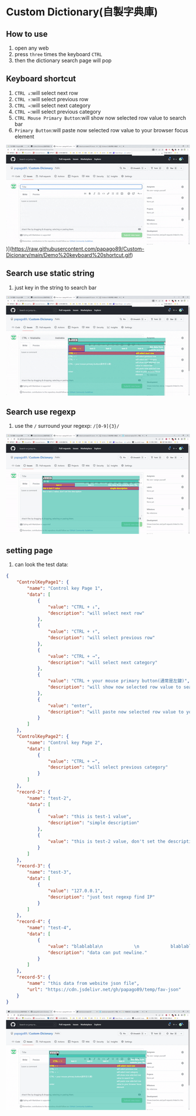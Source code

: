 # Custom Dictionary(自製字典庫)

## How to use

1. open any web
2. press `three` times the keyboard `CTRL`
3. then the dictionary search page will pop

## Keyboard shortcut

1. `CTRL ↓`:will select next row
2. `CTRL ↑`:will select previous row
3. `CTRL →`:will select next category
4. `CTRL ←`:will select previous category
5. `CTRL Mouse Primary Button`:will show now selected row value to search bar
6. `Primary Button`:will paste now selected row value to your browser focus element

![Demo keyboard shortcut.gif](https://raw.githubusercontent.com/papago89/Custom-Dicionary/main/Demo%20keyboard%20shortcut.gif))](https://raw.githubusercontent.com/papago89/Custom-Dicionary/main/Demo%20keyboard%20shortcut.gif)

## Search use static string

1. just key in the string to search bar

![Demo search static string](https://raw.githubusercontent.com/papago89/Custom-Dicionary/main/Demo%20search%20static%20string.gif)

## Search use regexp

1. use the `/` surround your regexp: `/[0-9]{3}/`

![Demo search regexp](https://raw.githubusercontent.com/papago89/Custom-Dicionary/main/Demo%20search%20regexp.gif)

## setting page

1. can look the test data:

```json
{
    "ControlKeyPage1": {
        "name": "Control key Page 1",
        "data": [
            {
                "value": "CTRL + ↓",
                "description": "will select next row"
            },
            {
                "value": "CTRL + ↑",
                "description": "will select previous row"
            },
            {
                "value": "CTRL + →",
                "description": "will select next category"
            },
            {
                "value": "CTRL + your mouse primary button(通常是左鍵)",
                "description": "will show now selected row value to search bar"
            },
            {
                "value": "enter",
                "description": "will paste now selected row value to your browser focus element"
            }
        ]
    },
    "ControlKeyPage2": {
        "name": "Control key Page 2",
        "data": [
            {
                "value": "CTRL + ←",
                "description": "will select previous category"
            }
        ]
    },
    "record-2": {
        "name": "test-2",
        "data": [
            {
                "value": "this is test-1 value",
                "description": "simple description"
            },
            {
                "value": "this is test-2 value, don't set the description"
            }
        ]
    },
    "record-3": {
        "name": "test-3",
        "data": [
            {
                "value": "127.0.0.1",
                "description": "just test regexp find IP"
            }
        ]
    },
    "record-4": {
        "name": "test-4",
        "data": [
            {
                "value": "blablabla\n            \n            blablabla",
                "description": "data can put newline."
            }
        ]
    },
    "record-5": {
        "name": "this data from website json file",
        "url": "https://cdn.jsdelivr.net/gh/papago89/temp/fav-json"
    }
}
```

![Demo setting page](https://raw.githubusercontent.com/papago89/Custom-Dicionary/main/Demo%20setting%20page.gif)
